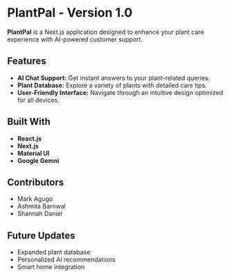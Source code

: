 # PlantPal - Version 1.0

**PlantPal** is a Next.js application designed to enhance your plant care experience with AI-powered customer support.

## Features

- **AI Chat Support:** Get instant answers to your plant-related queries.
- **Plant Database:** Explore a variety of plants with detailed care tips.
- **User-Friendly Interface:** Navigate through an intuitive design optimized for all devices.

## Built With

- **React.js**
- **Next.js**
- **Material UI**
- **Google Gemni**

## Contributors

- Mark Agugo
- Ashmita Barnwal
- Shannah Daniel

## Future Updates

- Expanded plant database
- Personalized AI recommendations
- Smart home integration
